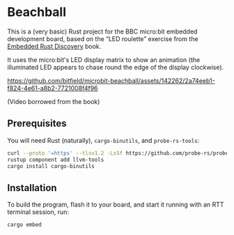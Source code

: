 # Beachball

This is a (very basic) Rust project for the BBC micro:bit embedded development board, based on the “LED roulette” exercise from the [Embedded Rust Discovery](https://docs.rust-embedded.org/discovery/microbit/) book.

It uses the micro:bit's LED display matrix to show an animation (the illuminated LED appears to chase round the edge of the display clockwise).

https://github.com/bitfield/microbit-beachball/assets/142262/2a74eeb1-f824-4e61-a8b2-7721008f4f96

(Video borrowed from the book)

## Prerequisites

You will need Rust (naturally), `cargo-binutils`, and `probe-rs-tools`:

```sh
curl --proto '=https' --tlsv1.2 -LsSf https://github.com/probe-rs/probe-rs/releases/latest/download/probe-rs-tools-installer.sh | sh
rustup component add llvm-tools
cargo install cargo-binutils
```

## Installation

To build the program, flash it to your board, and start it running with an RTT terminal session, run:

```sh
cargo embed
```
